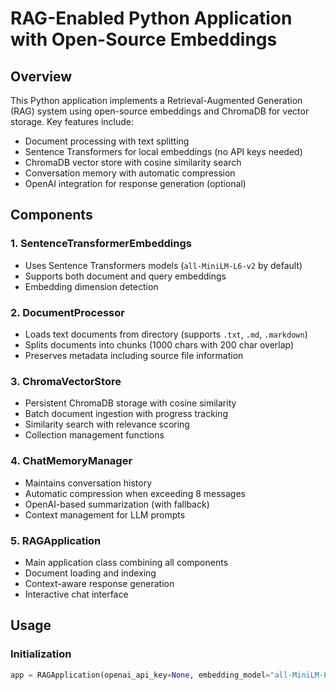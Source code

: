 # RAG-Enabled Python Application with Open-Source Embeddings

## Overview

This Python application implements a Retrieval-Augmented Generation (RAG) system using open-source embeddings and ChromaDB for vector storage. Key features include:

- Document processing with text splitting
- Sentence Transformers for local embeddings (no API keys needed)
- ChromaDB vector store with cosine similarity search
- Conversation memory with automatic compression
- OpenAI integration for response generation (optional)

## Components

### 1. SentenceTransformerEmbeddings
- Uses Sentence Transformers models (`all-MiniLM-L6-v2` by default)
- Supports both document and query embeddings
- Embedding dimension detection

### 2. DocumentProcessor
- Loads text documents from directory (supports `.txt`, `.md`, `.markdown`)
- Splits documents into chunks (1000 chars with 200 char overlap)
- Preserves metadata including source file information

### 3. ChromaVectorStore
- Persistent ChromaDB storage with cosine similarity
- Batch document ingestion with progress tracking
- Similarity search with relevance scoring
- Collection management functions

### 4. ChatMemoryManager
- Maintains conversation history
- Automatic compression when exceeding 8 messages
- OpenAI-based summarization (with fallback)
- Context management for LLM prompts

### 5. RAGApplication
- Main application class combining all components
- Document loading and indexing
- Context-aware response generation
- Interactive chat interface

## Usage

### Initialization
```python
app = RAGApplication(openai_api_key=None, embedding_model="all-MiniLM-L6-v2")
